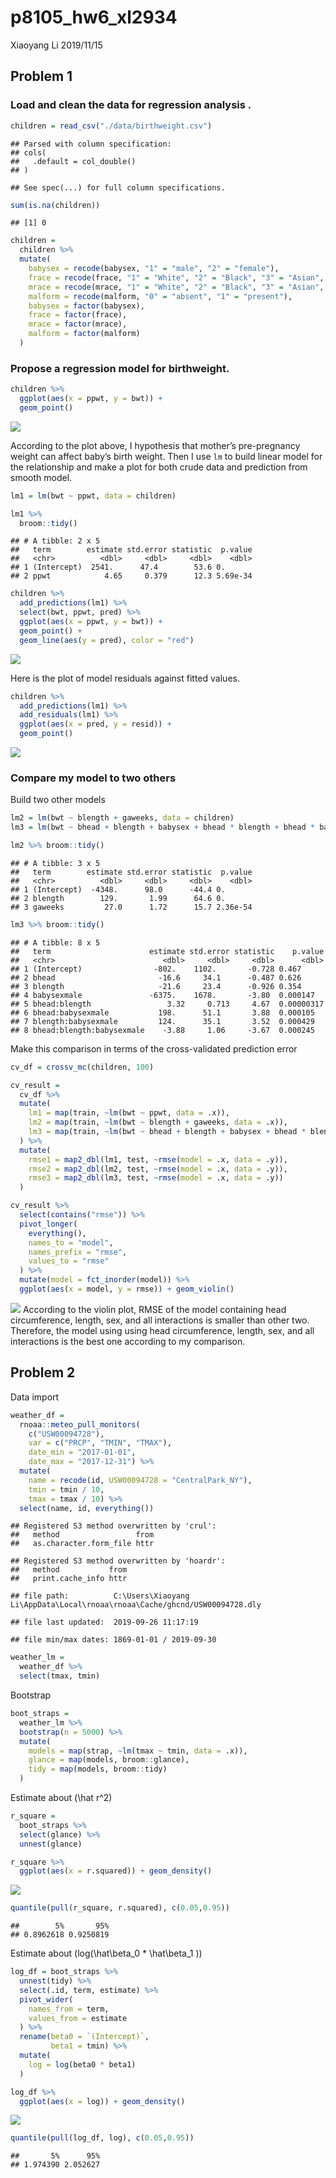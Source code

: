 p8105\_hw6\_xl2934
================
Xiaoyang Li
2019/11/15

## Problem 1

### Load and clean the data for regression analysis .

``` r
children = read_csv("./data/birthweight.csv") 
```

    ## Parsed with column specification:
    ## cols(
    ##   .default = col_double()
    ## )

    ## See spec(...) for full column specifications.

``` r
sum(is.na(children))
```

    ## [1] 0

``` r
children = 
  children %>% 
  mutate(
    babysex = recode(babysex, "1" = "male", "2" = "female"),
    frace = recode(frace, "1" = "White", "2" = "Black", "3" = "Asian", "4" = "Puerto Rican", "8" = "Other", "9" = "Unknown"),
    mrace = recode(mrace, "1" = "White", "2" = "Black", "3" = "Asian", "4" = "Puerto Rican", "8" = "Other"),
    malform = recode(malform, "0" = "absent", "1" = "present"),
    babysex = factor(babysex),
    frace = factor(frace),
    mrace = factor(mrace),
    malform = factor(malform)
  )
```

### Propose a regression model for birthweight.

``` r
children %>% 
  ggplot(aes(x = ppwt, y = bwt)) +
  geom_point() 
```

![](p8105_hw6_xl2934_files/figure-gfm/unnamed-chunk-2-1.png)<!-- -->

According to the plot above, I hypothesis that mother’s pre-pregnancy
weight can affect baby’s birth weight. Then I use `lm` to build linear
model for the relationship and make a plot for both crude data and
prediction from smooth model.

``` r
lm1 = lm(bwt ~ ppwt, data = children)

lm1 %>% 
  broom::tidy()
```

    ## # A tibble: 2 x 5
    ##   term        estimate std.error statistic  p.value
    ##   <chr>          <dbl>     <dbl>     <dbl>    <dbl>
    ## 1 (Intercept)  2541.      47.4        53.6 0.      
    ## 2 ppwt            4.65     0.379      12.3 5.69e-34

``` r
children %>% 
  add_predictions(lm1) %>% 
  select(bwt, ppwt, pred) %>% 
  ggplot(aes(x = ppwt, y = bwt)) +
  geom_point() +
  geom_line(aes(y = pred), color = "red")
```

![](p8105_hw6_xl2934_files/figure-gfm/unnamed-chunk-3-1.png)<!-- -->

Here is the plot of model residuals against fitted values.

``` r
children %>% 
  add_predictions(lm1) %>% 
  add_residuals(lm1) %>% 
  ggplot(aes(x = pred, y = resid)) +
  geom_point()
```

![](p8105_hw6_xl2934_files/figure-gfm/unnamed-chunk-4-1.png)<!-- -->

### Compare my model to two others

Build two other models

``` r
lm2 = lm(bwt ~ blength + gaweeks, data = children)
lm3 = lm(bwt ~ bhead + blength + babysex + bhead * blength + bhead * babysex + blength * babysex + bhead * blength * babysex, data = children)

lm2 %>% broom::tidy()
```

    ## # A tibble: 3 x 5
    ##   term        estimate std.error statistic  p.value
    ##   <chr>          <dbl>     <dbl>     <dbl>    <dbl>
    ## 1 (Intercept)  -4348.      98.0      -44.4 0.      
    ## 2 blength        129.       1.99      64.6 0.      
    ## 3 gaweeks         27.0      1.72      15.7 2.36e-54

``` r
lm3 %>% broom::tidy()
```

    ## # A tibble: 8 x 5
    ##   term                      estimate std.error statistic    p.value
    ##   <chr>                        <dbl>     <dbl>     <dbl>      <dbl>
    ## 1 (Intercept)                -802.    1102.       -0.728 0.467     
    ## 2 bhead                       -16.6     34.1      -0.487 0.626     
    ## 3 blength                     -21.6     23.4      -0.926 0.354     
    ## 4 babysexmale               -6375.    1678.       -3.80  0.000147  
    ## 5 bhead:blength                 3.32     0.713     4.67  0.00000317
    ## 6 bhead:babysexmale           198.      51.1       3.88  0.000105  
    ## 7 blength:babysexmale         124.      35.1       3.52  0.000429  
    ## 8 bhead:blength:babysexmale    -3.88     1.06     -3.67  0.000245

Make this comparison in terms of the cross-validated prediction error

``` r
cv_df = crossv_mc(children, 100)

cv_result = 
  cv_df %>% 
  mutate(
    lm1 = map(train, ~lm(bwt ~ ppwt, data = .x)),
    lm2 = map(train, ~lm(bwt ~ blength + gaweeks, data = .x)),
    lm3 = map(train, ~lm(bwt ~ bhead + blength + babysex + bhead * blength + bhead * babysex + blength * babysex + bhead * blength * babysex, data = .x))
  ) %>% 
  mutate(
    rmse1 = map2_dbl(lm1, test, ~rmse(model = .x, data = .y)),
    rmse2 = map2_dbl(lm2, test, ~rmse(model = .x, data = .y)),
    rmse3 = map2_dbl(lm3, test, ~rmse(model = .x, data = .y))
  )

cv_result %>% 
  select(contains("rmse")) %>% 
  pivot_longer(
    everything(),
    names_to = "model",
    names_prefix = "rmse",
    values_to = "rmse"
  ) %>% 
  mutate(model = fct_inorder(model)) %>% 
  ggplot(aes(x = model, y = rmse)) + geom_violin()
```

![](p8105_hw6_xl2934_files/figure-gfm/unnamed-chunk-6-1.png)<!-- -->
According to the violin plot, RMSE of the model containing head
circumference, length, sex, and all interactions is smaller than other
two. Therefore, the model using using head circumference, length, sex,
and all interactions is the best one according to my comparison.

## Problem 2

Data import

``` r
weather_df = 
  rnoaa::meteo_pull_monitors(
    c("USW00094728"),
    var = c("PRCP", "TMIN", "TMAX"), 
    date_min = "2017-01-01",
    date_max = "2017-12-31") %>%
  mutate(
    name = recode(id, USW00094728 = "CentralPark_NY"),
    tmin = tmin / 10,
    tmax = tmax / 10) %>%
  select(name, id, everything())
```

    ## Registered S3 method overwritten by 'crul':
    ##   method                 from
    ##   as.character.form_file httr

    ## Registered S3 method overwritten by 'hoardr':
    ##   method           from
    ##   print.cache_info httr

    ## file path:          C:\Users\Xiaoyang Li\AppData\Local\rnoaa\rnoaa\Cache/ghcnd/USW00094728.dly

    ## file last updated:  2019-09-26 11:17:19

    ## file min/max dates: 1869-01-01 / 2019-09-30

``` r
weather_lm =
  weather_df %>% 
  select(tmax, tmin)
```

Bootstrap

``` r
boot_straps = 
  weather_lm %>% 
  bootstrap(n = 5000) %>% 
  mutate(
    models = map(strap, ~lm(tmax ~ tmin, data = .x)),
    glance = map(models, broom::glance),
    tidy = map(models, broom::tidy)
  ) 
```

Estimate about \(\hat r^2\)

``` r
r_square = 
  boot_straps %>% 
  select(glance) %>% 
  unnest(glance)

r_square %>% 
  ggplot(aes(x = r.squared)) + geom_density()
```

![](p8105_hw6_xl2934_files/figure-gfm/unnamed-chunk-9-1.png)<!-- -->

``` r
quantile(pull(r_square, r.squared), c(0.05,0.95))
```

    ##        5%       95% 
    ## 0.8962618 0.9250819

Estimate about \(log(\hat\beta_0 * \hat\beta_1 )\)

``` r
log_df = boot_straps %>% 
  unnest(tidy) %>% 
  select(.id, term, estimate) %>% 
  pivot_wider(
    names_from = term, 
    values_from = estimate
  ) %>% 
  rename(beta0 = `(Intercept)`,
         beta1 = tmin) %>% 
  mutate(
    log = log(beta0 * beta1)
  ) 

log_df %>% 
  ggplot(aes(x = log)) + geom_density()
```

![](p8105_hw6_xl2934_files/figure-gfm/unnamed-chunk-10-1.png)<!-- -->

``` r
quantile(pull(log_df, log), c(0.05,0.95))
```

    ##       5%      95% 
    ## 1.974390 2.052627
